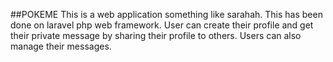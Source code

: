 ##POKEME 
This is a web application something like sarahah. This has been done on laravel php web framework. User can create their profile and get their private message by sharing their profile to others. Users can also manage their messages. 
